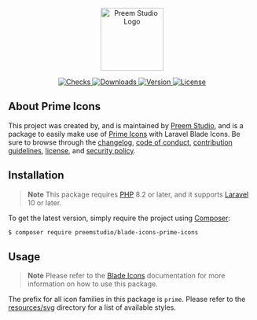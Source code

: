 <p align="center">
    <a href="https://preem.studio" target="_blank">
        <img src="https://raw.githubusercontent.com/PreemStudio/assets/main/logo-text.svg" width="128" alt="Preem Studio Logo" />
    </a>
</p>

<p align="center">
    <a href="https://github.com/PreemStudio/blade-icons-prime-icons/actions">
        <img src="https://badge.sh/github/check-runs/PreemStudio/blade-icons-prime-icons" alt="Checks" />
    </a>
    <a href="https://packagist.org/packages/preemstudio/blade-icons-prime-icons">
        <img src="https://badge.sh/packagist/downloads/PreemStudio/blade-icons-prime-icons" alt="Downloads" />
    </a>
    <a href="https://packagist.org/packages/preemstudio/blade-icons-prime-icons">
        <img src="https://badge.sh/packagist/version/PreemStudio/blade-icons-prime-icons" alt="Version" />
    </a>
    <a href="https://packagist.org/packages/preemstudio/blade-icons-prime-icons">
        <img src="https://badge.sh/packagist/license/PreemStudio/blade-icons-prime-icons" alt="License" />
    </a>
</p>

## About Prime Icons

This project was created by, and is maintained by [Preem Studio](https://github.com/PreemStudio), and is a package to easily make use of [Prime Icons](https://github.com/primefaces/primeicons) with Laravel Blade Icons. Be sure to browse through the [changelog](CHANGELOG.md), [code of conduct](.github/CODE_OF_CONDUCT.md), [contribution guidelines](.github/CONTRIBUTING.md), [license](LICENSE), and [security policy](.github/SECURITY.md).

## Installation

> **Note**
> This package requires [PHP](https://www.php.net/) 8.2 or later, and it supports [Laravel](https://laravel.com/) 10 or later.

To get the latest version, simply require the project using [Composer](https://getcomposer.org/):

```bash
$ composer require preemstudio/blade-icons-prime-icons
```

## Usage

> **Note**
> Please refer to the [Blade Icons](https://github.com/PreemStudio/blade-icons) documentation for more information on how to use this package.

The prefix for all icon families in this package is `prime`. Please refer to the [resources/svg](/resources/svg) directory for a list of available styles.
